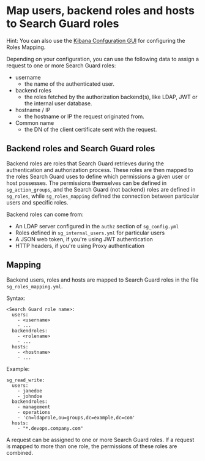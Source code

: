 # Map users, backend roles and hosts to Search Guard roles

Hint: You can also use the [Kibana Confguration GUI](kibana_config_gui.md) for configuring the Roles Mapping.

Depending on your configuration, you can use the following data to assign a request to one or more Search Guard roles:

* username
  * the name of the authenticated user.
* backend roles
  * the roles fetched by the authorization backend(s), like LDAP, JWT or the internal user database.
* hostname / IP
  * the hostname or IP the request originated from.
* Common name
  * the DN of the client certificate sent with the request.

## Backend roles and Search Guard roles

Backend roles are roles that Search Guard retrieves during the authentication and authorization process. These roles are then mapped to the roles Search Guard uses to define which permissions a given user or host possesses. The permissions themselves can be defined in `sg_action_groups`, and the Search Guard (not backend) roles are defined in `sg_roles`, while `sg_roles_mapping` defined the connection between particular users and specific roles. 

Backend roles can come from:

* An LDAP server configured in the `authz` section of `sg_config.yml`
* Roles defined in `sg_internal_users.yml` for particular users
* A JSON web token, if you're using JWT authentication
* HTTP headers, if you're using Proxy authentication

## Mapping

Backend users, roles and hosts are mapped to Search Guard roles in the file `sg_roles_mapping.yml`.

Syntax:

```
<Search Guard role name>:
  users:
    - <username>
    - ...
  backendroles:
    - <rolename>
    - ...
  hosts:
    - <hostname>
    - ...
```

Example:

```
sg_read_write:
  users:
    - janedoe
    - johndoe
  backendroles:
    - management
    - operations
    - 'cn=ldaprole,ou=groups,dc=example,dc=com'
  hosts:
    - "*.devops.company.com"
```

A request can be assigned to one or more Search Guard roles. If a request is mapped to more than one role, the permissions of these roles are combined.

